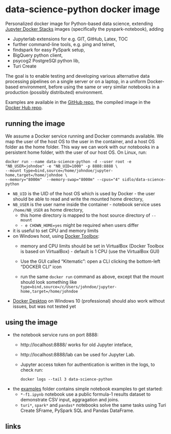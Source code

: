 # data-science-python docker image

Personalized docker image for Python-based data science, extending [Jupyter Docker Stacks](https://github.com/jupyter/docker-stacks) images (specifically the pyspark-notebook), adding
* Jupyterlab extensions for e.g. GIT, GitHub, Latex, TOC 
* further command-line tools, e.g. ping and telnet,
* findspark for easy PySpark setup,
* BigQuery python client,
* psycog2 PostgreSQl python lib,
* Turi Create

The goal is to enable testing and developing various alternative data processing pipelines on a single server or on a laptop, in a uniform Docker-based environment, before using the same or very 
similar notebooks in a production (possibly distributed) environment. 

Examples are available in the [GitHub repo](https://github.com/sidlo/docker-stacks), the compiled image in the [Docker Hub repo](https://hub.docker.com/r/sidlo/data-science-python).

## running the image
We assume a Docker service running and Docker commands available. We map the user of the host OS to the user in the container, and a host OS folder as the home folder. This way we can work with our notebooks in a persistent home folder, with the user of our host OS. On Linux, run: 

    docker run --name data-science-python -d --user root -e "NB_USER=johndoe" -e "NB_UID=1000" -p 8888:8888 \
    --mount type=bind,source=/home/johndoe/jupyter-home,target=/home/johndoe \
    --memory="8000m"  --memory-swap="8000m" --cpus="4" sidlo/data-science-python

- `NB_UID` is the UID of the host OS which is used by Docker - the user should be able to read and write the mounted home directory,
- `NB_USER` is the user name inside the container - notebook service uses `/home/NB_USER` as home directory,
   - this home directory is mapped to the host source directory of `--mount`
   - `- e CHOWN_HOME=yes` might be required when users differ
- it is useful to set CPU and memory limits
- on Windows host, using [Docker Toolbox](https://docs.docker.com/toolbox/overview/): 
  - memory and CPU limits should be set in VirtualBox (Docker Toolbox is based on VirtualBox) - default is 1 CPU (use the VirtualBox GUI)

  - Use the GUI called “Kitematic”: open a CLI clicking the bottom-left “DOCKER CLI” icon
  - run the same `docker run` command as above, except that the mount should look something like 
  `type=bind,source=/c/Users/johndoe/jupyter-home,target=/home/johndoe`
- [Docker Desktop](https://www.docker.com/products/docker-desktop) on Windows 10 (professional) should also work without issues, but was not tested yet

    
## using the image
- the notebook service runs on port 8888: 
  - http://localhost:8888/ works for old Jupyter inteface,
  - http://localhost:8888/lab can be used for Jupyter Lab. 
  - Jupyter access token for authentication is written in the logs, to check run: 
  
    `docker logs --tail 3 data-science-python`
- the [examples](../examples) folder contains simple notebook examples to get started: 
  - `*-f1.ipynb` notebook use a public formula-1 results dataset to demonstrate CSV input, aggragation and joins.
  - `turi*`, `spark*` and `pandas*` notebooks solve the same tasks using Turi Create SFrame, PySpark SQL and Pandas DataFrame.

## links
